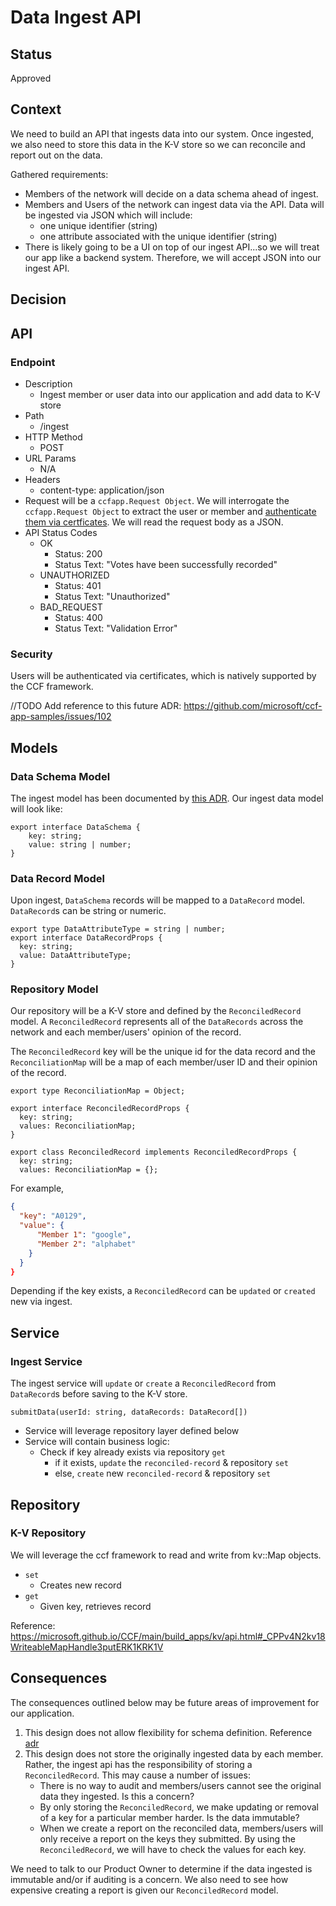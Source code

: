 # Data Ingest API

## Status

Approved

## Context

We need to build an API that ingests data into our system. Once ingested, we also need to store this data in the K-V store so we can reconcile and report out on the data.

Gathered requirements:

- Members of the network will decide on a data schema ahead of ingest.
- Members and Users of the network can ingest data via the API. Data will be ingested via JSON which will include:
  - one unique identifier (string)
  - one attribute associated with the unique identifier (string)
- There is likely going to be a UI on top of our ingest API...so we will treat our app like a backend system. Therefore, we will accept JSON into our ingest API.

## Decision

## API

### Endpoint

- Description
  - Ingest member or user data into our application and add data to K-V store
- Path
  - /ingest
- HTTP Method
  - POST
- URL Params
  - N/A
- Headers
  - content-type: application/json
- Request will be a `ccfapp.Request Object`. We will interrogate the `ccfapp.Request Object` to extract the user or member and [authenticate them via certficates](#security). We will read the request body as a JSON.
- API Status Codes
  - OK
    - Status: 200
    - Status Text: "Votes have been successfully recorded"
  - UNAUTHORIZED
    - Status: 401
    - Status Text: "Unauthorized"
  - BAD_REQUEST
    - Status: 400
    - Status Text: "Validation Error"

### Security

Users will be authenticated via certificates, which is natively supported by the CCF framework.

//TODO Add reference to this future ADR: https://github.com/microsoft/ccf-app-samples/issues/102

## Models

### Data Schema Model

The ingest model has been documented by [this ADR](./02-data-schema-strategy.md#option3-defining-data-schema-via-deployment). Our ingest data model will look like:

```
export interface DataSchema {
    key: string;
    value: string | number;
}
```

### Data Record Model

Upon ingest, `DataSchema` records will be mapped to a `DataRecord` model. `DataRecord`s can be string or numeric.

```
export type DataAttributeType = string | number;
export interface DataRecordProps {
  key: string;
  value: DataAttributeType;
}
```

### Repository Model

Our repository will be a K-V store and defined by the `ReconciledRecord` model. A `ReconciledRecord` represents all of the `DataRecords` across the network and each member/users' opinion of the record.

The `ReconciledRecord` key will be the unique id for the data record and the `ReconciliationMap` will be a map of each member/user ID and their opinion of the record.

```
export type ReconciliationMap = Object;

export interface ReconciledRecordProps {
  key: string;
  values: ReconciliationMap;
}

export class ReconciledRecord implements ReconciledRecordProps {
  key: string;
  values: ReconciliationMap = {};
```

For example,

```json
{
  "key": "A0129",
  "value": {
      "Member 1": "google",
      "Member 2": "alphabet"
    }
  }
}
```

Depending if the key exists, a `ReconciledRecord` can be `updated` or `created` new via ingest.

## Service

### Ingest Service

The ingest service will `update` or `create` a `ReconciledRecord` from `DataRecord`s before saving to the K-V store.

```
submitData(userId: string, dataRecords: DataRecord[])
```

- Service will leverage repository layer defined below
- Service will contain business logic:
  - Check if key already exists via repository `get`
    - if it exists, `update` the `reconciled-record` & repository `set`
    - else, `create` new `reconciled-record` & repository `set`

## Repository

### K-V Repository

We will leverage the ccf framework to read and write from kv::Map objects.

- `set`
  - Creates new record
- `get`
  - Given key, retrieves record

Reference: https://microsoft.github.io/CCF/main/build_apps/kv/api.html#_CPPv4N2kv18WriteableMapHandle3putERK1KRK1V

## Consequences

The consequences outlined below may be future areas of improvement for our application.

1. This design does not allow flexibility for schema definition. Reference [adr](./02-data-schema-strategy.md#option3-defining-data-schema-via-deployment)
2. This design does not store the originally ingested data by each member. Rather, the ingest api has the responsibility of storing a `ReconciledRecord`. This may cause a number of issues:
   - There is no way to audit and members/users cannot see the original data they ingested. Is this a concern?
   - By only storing the `ReconciledRecord`, we make updating or removal of a key for a particular member harder. Is the data immutable?
   - When we create a report on the reconciled data, members/users will only receive a report on the keys they submitted. By using the `ReconciledRecord`, we will have to check the values for each key.

We need to talk to our Product Owner to determine if the data ingested is immutable and/or if auditing is a concern. We also need to see how expensive creating a report is given our `ReconciledRecord` model.
